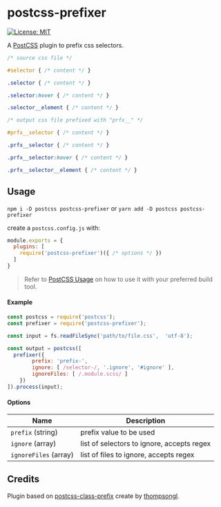 # postcss-prefixer
[![License: MIT](https://img.shields.io/badge/License-MIT-green.svg)](https://opensource.org/licenses/MIT)

[PostCSS]: https://github.com/postcss/postcss
[PostCSS Usage]: https://github.com/postcss/postcss#usage

A [PostCSS] plugin to prefix css selectors.

````css
/* source css file */

#selector { /* content */ }

.selector { /* content */ }

.selector:hover { /* content */ }

.selector__element { /* content */ }
````

````css
/* output css file prefixed with "prfx__" */

#prfx__selector { /* content */ }

.prfx__selector { /* content */ }

.prfx__selector:hover { /* content */ }

.prfx__selector__element { /* content */ }
````

## Usage

`npm i -D postcss postcss-prefixer` or `yarn add -D postcss postcss-prefixer`

create a `postcss.config.js` with:
```js
module.exports = {
  plugins: [
    require('postcss-prefixer')({ /* options */ })
  ]
}
```

> Refer to [PostCSS Usage] on how to use it with your preferred build tool.

#### Example
```js
const postcss = require('postcss');
const prefixer = require('postcss-prefixer');

const input = fs.readFileSync('path/to/file.css',  'utf-8');

const output = postcss([
  prefixer({
        prefix: 'prefix-',
        ignore: [ /selector-/, '.ignore', '#ignore' ],
        ignoreFiles: [ /.module.scss/ ]
    })
]).process(input);
```

#### Options
| Name                  | Description                                |
|-----------------------|--------------------------------------------|
| `prefix` (string)     | prefix value to be used                    |
| `ignore` (array)      | list of selectors to ignore, accepts regex |
| `ignoreFiles` (array) | list of files to ignore, accepts regex     |


## Credits

 Plugin based on [postcss-class-prefix](https://github.com/thompsongl/postcss-class-prefix) create by [thompsongl](https://github.com/thompsongl).
